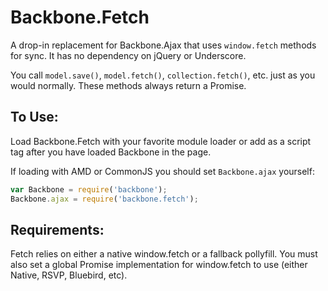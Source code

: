 Backbone.Fetch
===================

A drop-in replacement for Backbone.Ajax that uses `window.fetch`
methods for sync. It has no dependency on jQuery or Underscore.

You call `model.save()`, `model.fetch()`, `collection.fetch()`, etc. just as
you would normally. These methods always return a Promise.

To Use:
-------
Load Backbone.Fetch with your favorite module loader or add as a script
tag after you have loaded Backbone in the page.

If loading with AMD or CommonJS you should set `Backbone.ajax` yourself:

```js
var Backbone = require('backbone');
Backbone.ajax = require('backbone.fetch');
```

Requirements:
-------------
Fetch relies on either a native window.fetch or a fallback pollyfill. You must
also set a global Promise implementation for window.fetch to use (either Native,
RSVP, Bluebird, etc).
